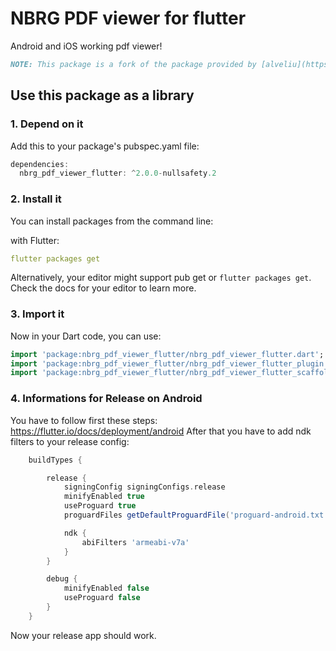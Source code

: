 # NBRG PDF viewer for flutter

Android and iOS working pdf viewer!

```markdown
NOTE: This package is a fork of the package provided by [alveliu](https://pub.dev/packages?q=email%3Aalveliu93%40gmail.com) named flutter_full_pdf_viewer which is available [here](https://pub.dev/packages/flutter_full_pdf_viewer). Our package has a bit more features and null-safety along with support for Android Embedding V2. Thank you for using this package.
```

## Use this package as a library

### 1. Depend on it

Add this to your package's pubspec.yaml file:

```dart
dependencies:
  nbrg_pdf_viewer_flutter: ^2.0.0-nullsafety.2
```

### 2. Install it

You can install packages from the command line:

with Flutter:

```yaml
flutter packages get
```

Alternatively, your editor might support pub get or ```flutter packages get```. Check the docs for your editor to learn more.

### 3. Import it

Now in your Dart code, you can use:

```dart
import 'package:nbrg_pdf_viewer_flutter/nbrg_pdf_viewer_flutter.dart';
import 'package:nbrg_pdf_viewer_flutter/nbrg_pdf_viewer_flutter_plugin.dart';
import 'package:nbrg_pdf_viewer_flutter/nbrg_pdf_viewer_flutter_scaffold.dart';
```

### 4. Informations for Release on Android

You have to follow first these steps: <https://flutter.io/docs/deployment/android>
After that you have to add ndk filters to your release config:

```gradle
    buildTypes {

        release {
            signingConfig signingConfigs.release
            minifyEnabled true
            useProguard true
            proguardFiles getDefaultProguardFile('proguard-android.txt'), 'proguard-rules.pro'

            ndk {
                abiFilters 'armeabi-v7a'
            }
        }

        debug {
            minifyEnabled false
            useProguard false
        }
    }

```

Now your release app should work.
